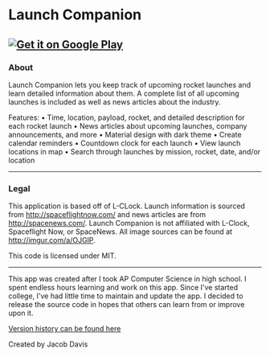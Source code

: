 # Launch Companion #


<a href='https://play.google.com/store/apps/details?id=com.jacobgb24.launchschedule&pcampaignid=MKT-Other-global-all-co-prtnr-py-PartBadge-Mar2515-1'><img alt='Get it on Google Play' src='https://play.google.com/intl/en_us/badges/images/generic/en_badge_web_generic.png'/></a>
------------

### About ###

Launch Companion lets you keep track of upcoming rocket launches and learn detailed information about them. A complete list of all upcoming launches is included as well as news articles about the industry.

Features: 
• Time, location, payload, rocket, and detailed description for each rocket launch
• News articles about upcoming launches, company announcements, and more
• Material design with dark theme
• Create calendar reminders
• Countdown clock for each launch
• View launch locations in map
• Search through launches by mission, rocket, date, and/or location

------------
### Legal ###

This application is based off of L-CLock. Launch information is sourced from http://spaceflightnow.com/ and news articles are from http://spacenews.com/. Launch Companion is not affiliated with L-Clock, Spaceflight Now, or SpaceNews. All image sources can be found at http://imgur.com/a/OJGIP.

This code is licensed under MIT. 

------------
This app was created after I took AP Computer Science in high school. I spent endless hours learning and work on this app. Since I've started college, I've had little time to maintain and update the app. I decided to release the source code in hopes that others can learn from or improve upon it.

[Version history can be found here](https://jacobgb24.github.io/Launch-Companion/version_history)

Created by Jacob Davis
